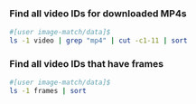 ### Find all video IDs for downloaded MP4s

```bash
#[user image-match/data]$
ls -1 video | grep "mp4" | cut -c1-11 | sort
```

### Find all video IDs that have frames

```bash
#[user image-match/data]$
ls -1 frames | sort
```
